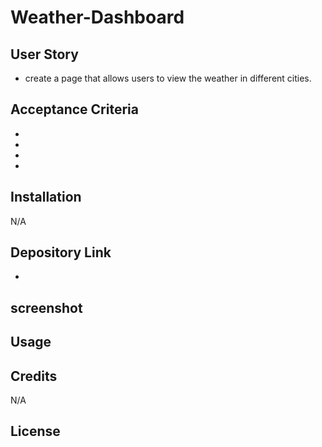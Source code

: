 # Weather-Dashboard

## User Story
- create a page that allows users to view the  weather in different cities. 

## Acceptance Criteria
- 
-
-
-


## Installation

N/A

## Depository Link 
- 

## screenshot


## Usage


## Credits

N/A

## License

